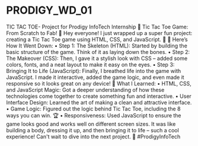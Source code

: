 # PRODIGY_WD_01
TIC TAC TOE- Project for Prodigy InfoTech Internship
🌟 Tic Tac Toe Game: From Scratch to Fab! 🌟
Hey everyone! I just wrapped up a super fun project: creating a Tic Tac Toe game using HTML, CSS, and JavaScript. 🎉
🔹 Here’s How It Went Down:
• Step 1: The Skeleton (HTML): Started by building the basic structure of the game. Think of it as laying down the bones.
• Step 2: The Makeover (CSS): Then, I gave it a stylish look with CSS – added some colors, fonts, and a neat layout to make it easy on the eyes.
• Step 3: Bringing It to Life (JavaScript): Finally, I breathed life into the game with JavaScript. I made it interactive, added the game logic, and even made it responsive so it looks great on any device!
🔹 What I Learned:
• HTML, CSS, and JavaScript Magic: Got a deeper understanding of how these technologies come together to create something fun and interactive.
• User Interface Design: Learned the art of making a clean and attractive interface.
• Game Logic: Figured out the logic behind Tic Tac Toe, including the 8 ways you can win. 🏆
• Responsiveness: Used JavaScript to ensure the game looks good and works well on different screen sizes.
It was like building a body, dressing it up, and then bringing it to life – such a cool experience! Can't wait to dive into the next project. 🚀
#ProdigyInfoTech
